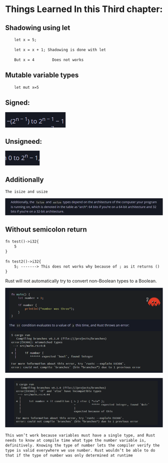 # Things Learned In this Third chapter:

## Shadowing using let 

        let x = 5;

        let x = x + 1; Shadowing is done with let 

        But x = 4        Does not works 

## Mutable variable types

        let mut x=5

## Signed:


![alt text](image.png)

## Unsigneed:

![alt text](image-1.png)



## Additionally

    The isize and usize

![alt text](image-2.png)

## Without semicolon return 

    fn test()->i32{
        5
    }

    fn test2()->i32{
        5; -------> This does not works why because of ; as it returns ()
    }





 Rust will not automatically try to convert non-Boolean types to a Boolean.

 ![alt text](image-4.png)



 ![alt text](image-3.png)
 
    This won’t work because variables must have a single type, and Rust needs to know at compile time what type the number variable is, definitively. Knowing the type of number lets the compiler verify the type is valid everywhere we use number. Rust wouldn’t be able to do that if the type of number was only determined at runtime